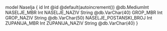 model Naselja {
  id                     Int    @id @default(autoincrement()) @db.MediumInt
  NASELJE_MBR            Int
  NASELJE_NAZIV          String @db.VarChar(40)
  GROP_MBR               Int
  GROP_NAZIV             String @db.VarChar(50)
  NASELJE_POSTANSKI_BROJ Int
  ZUPANIJA_MBR           Int
  ZUPANIJA_NAZIV         String @db.VarChar(40)
}
